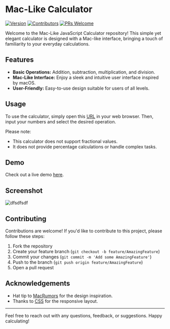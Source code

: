 # Mac-Like Calculator

[![Version](https://img.shields.io/badge/Version-1.0-brightgreen.svg)]()
[![Contributors](https://img.shields.io/badge/Contributors-5-orange.svg)]()
[![PRs Welcome](https://img.shields.io/badge/PRs-Welcome-brightgreen.svg)]()


Welcome to the Mac-Like JavaScript Calculator repository! This simple yet elegant calculator is designed with a Mac-like interface, bringing a touch of familiarity to your everyday calculations.

## Features

- **Basic Operations:** Addition, subtraction, multiplication, and division.
- **Mac-Like Interface:** Enjoy a sleek and intuitive user interface inspired by macOS.
- **User-Friendly:** Easy-to-use design suitable for users of all levels.

## Usage

To use the calculator, simply open this <a href='https://wamikabro.github.io/javascript-calculator.github.io/'>URL</a> in your web browser. Then, input your numbers and select the desired operation.

Please note:
- This calculator does not support fractional values.
- It does not provide percentage calculations or handle complex tasks.

## Demo

Check out a live demo [here](https://wamikabro.github.io/javascript-calculator.github.io/).

## Screenshot
![dfsdfsdf](https://github.com/wamikabro/javascript-calculator.github.io/assets/62086478/2d88492f-c6e9-4407-abac-0d678057c39a)



## Contributing

Contributions are welcome! If you'd like to contribute to this project, please follow these steps:

1. Fork the repository
2. Create your feature branch (`git checkout -b feature/AmazingFeature`)
3. Commit your changes (`git commit -m 'Add some AmazingFeature'`)
4. Push to the branch (`git push origin feature/AmazingFeature`)
5. Open a pull request

## Acknowledgements

- Hat tip to [MacRumors](https://www.macrumors.com/) for the design inspiration.
- Thanks to [CSS](#) for the responsive layout.

---

Feel free to reach out with any questions, feedback, or suggestions. Happy calculating!
